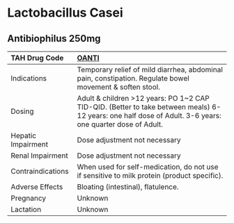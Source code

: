 # Lactobacillus Casei

## Antibiophilus 250mg

| TAH Drug Code      | [**OANTI**](https://www.tahsda.org.tw/drugs/hissearch.php?drug_code=OANTI)                                                                               |
|:-------------------|:---------------------------------------------------------------------------------------------------------------------------------------------------------|
| Indications        | Temporary relief of mild diarrhea, abdominal pain, constipation. Regulate bowel movement & soften stool.                                                 |
| Dosing             | Adult & children >12 years: PO 1~2 CAP TID-QID. (Better to take between meals) 6-12 years: one half dose of Adult. 3-6 years: one quarter dose of Adult. |
| Hepatic Impairment | Dose adjustment not necessary                                                                                                                            |
| Renal Impairment   | Dose adjustment not necessary                                                                                                                            |
| Contraindications  | When used for self-medication, do not use if sensitive to milk protein (product specific).                                                               |
| Adverse Effects    | Bloating (intestinal), flatulence.                                                                                                                       |
| Pregnancy          | Unknown                                                                                                                                                  |
| Lactation          | Unknown                                                                                                                                                  |

